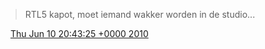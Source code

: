 > RTL5 kapot, moet iemand wakker worden in de studio\.\.\.

<img src="../../media/tweet.ico" width="12" /> [Thu Jun 10 20:43:25 +0000 2010](https://twitter.com/DromerDenker/status/15877294324)